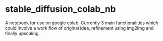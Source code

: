 # stable_diffusion_colab_nb

A notebook for use on google colab. Currently 3 main functionalities which could involve a work flow of original idea, refinement using img2img and finally upscaling.

